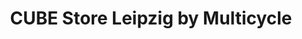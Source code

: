 ---
title: "CUBE Store Leipzig by Multicycle"
url: /leipzig/cube-store-leipzig-by-multicycle/
shop: Fahrrad
---